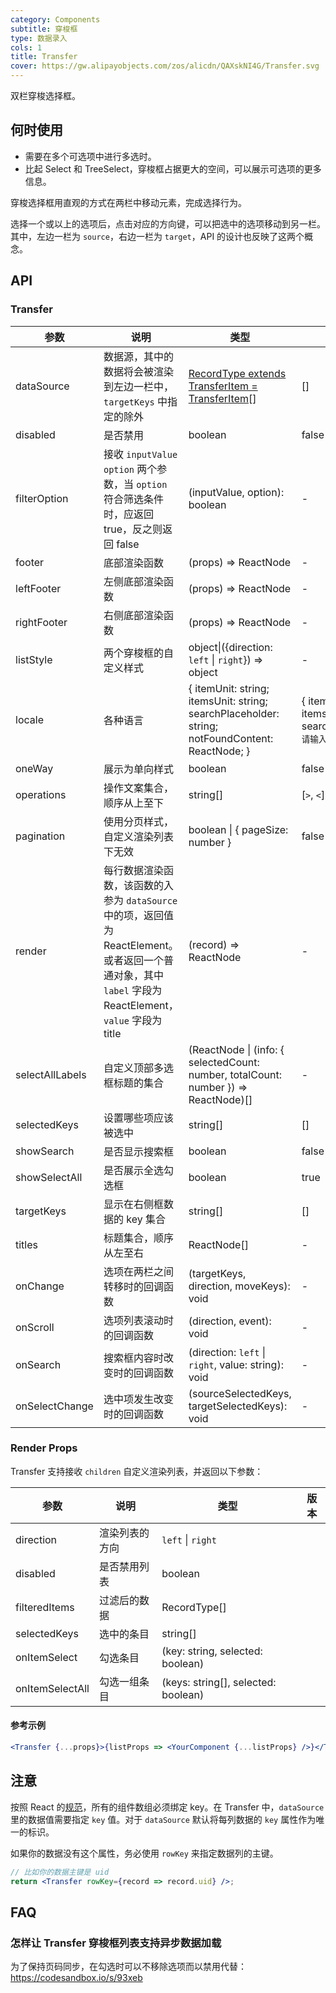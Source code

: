 ```yaml
---
category: Components
subtitle: 穿梭框
type: 数据录入
cols: 1
title: Transfer
cover: https://gw.alipayobjects.com/zos/alicdn/QAXskNI4G/Transfer.svg
---
```


双栏穿梭选择框。

## 何时使用

- 需要在多个可选项中进行多选时。
- 比起 Select 和 TreeSelect，穿梭框占据更大的空间，可以展示可选项的更多信息。

穿梭选择框用直观的方式在两栏中移动元素，完成选择行为。

选择一个或以上的选项后，点击对应的方向键，可以把选中的选项移动到另一栏。其中，左边一栏为 `source`，右边一栏为 `target`，API 的设计也反映了这两个概念。

## API

### Transfer

| 参数 | 说明 | 类型 | 默认值 | 版本 |
| --- | --- | --- | --- | --- |
| dataSource | 数据源，其中的数据将会被渲染到左边一栏中，`targetKeys` 中指定的除外 | [RecordType extends TransferItem = TransferItem](https://git.io/vMM64)\[] | \[] |  |
| disabled | 是否禁用 | boolean | false |  |
| filterOption | 接收 `inputValue` `option` 两个参数，当 `option` 符合筛选条件时，应返回 true，反之则返回 false | (inputValue, option): boolean | - |  |
| footer | 底部渲染函数 | (props) => ReactNode | - |  |
| leftFooter | 左侧底部渲染函数 | (props) => ReactNode | - |  |
| rightFooter | 右侧底部渲染函数 | (props) => ReactNode | - |  |
| listStyle | 两个穿梭框的自定义样式 | object\|({direction: `left` \| `right`}) => object | - |  |
| locale | 各种语言 | { itemUnit: string; itemsUnit: string; searchPlaceholder: string; notFoundContent: ReactNode; } | { itemUnit: `项`, itemsUnit: `项`, searchPlaceholder: `请输入搜索内容` } |  |
| oneWay | 展示为单向样式 | boolean | false | 4.3.0 |
| operations | 操作文案集合，顺序从上至下 | string\[] | \[`>`, `<`] |  |
| pagination | 使用分页样式，自定义渲染列表下无效 | boolean \| { pageSize: number } | false | 4.3.0 |
| render | 每行数据渲染函数，该函数的入参为 `dataSource` 中的项，返回值为 ReactElement。或者返回一个普通对象，其中 `label` 字段为 ReactElement，`value` 字段为 title | (record) => ReactNode | - |  |
| selectAllLabels | 自定义顶部多选框标题的集合 | (ReactNode \| (info: { selectedCount: number, totalCount: number }) => ReactNode)\[] | - |  |
| selectedKeys | 设置哪些项应该被选中 | string\[] | \[] |  |
| showSearch | 是否显示搜索框 | boolean | false |  |
| showSelectAll | 是否展示全选勾选框 | boolean | true |  |
| targetKeys | 显示在右侧框数据的 key 集合 | string\[] | \[] |  |
| titles | 标题集合，顺序从左至右 | ReactNode\[] | - |  |
| onChange | 选项在两栏之间转移时的回调函数 | (targetKeys, direction, moveKeys): void | - |  |
| onScroll | 选项列表滚动时的回调函数 | (direction, event): void | - |  |
| onSearch | 搜索框内容时改变时的回调函数 | (direction: `left` \| `right`, value: string): void | - |  |
| onSelectChange | 选中项发生改变时的回调函数 | (sourceSelectedKeys, targetSelectedKeys): void | - |  |

### Render Props

Transfer 支持接收 `children` 自定义渲染列表，并返回以下参数：

| 参数            | 说明           | 类型                                 | 版本 |
| --------------- | -------------- | ------------------------------------ | ---- |
| direction       | 渲染列表的方向 | `left` \| `right`                    |      |
| disabled        | 是否禁用列表   | boolean                              |      |
| filteredItems   | 过滤后的数据   | RecordType\[]                        |      |
| selectedKeys    | 选中的条目     | string\[]                            |      |
| onItemSelect    | 勾选条目       | (key: string, selected: boolean)     |      |
| onItemSelectAll | 勾选一组条目   | (keys: string\[], selected: boolean) |      |

#### 参考示例

```jsx
<Transfer {...props}>{listProps => <YourComponent {...listProps} />}</Transfer>
```

## 注意

按照 React 的[规范](http://facebook.github.io/react/docs/lists-and-keys.html#keys)，所有的组件数组必须绑定 key。在 Transfer 中，`dataSource` 里的数据值需要指定 `key` 值。对于 `dataSource` 默认将每列数据的 `key` 属性作为唯一的标识。

如果你的数据没有这个属性，务必使用 `rowKey` 来指定数据列的主键。

```jsx
// 比如你的数据主键是 uid
return <Transfer rowKey={record => record.uid} />;
```

## FAQ

### 怎样让 Transfer 穿梭框列表支持异步数据加载

为了保持页码同步，在勾选时可以不移除选项而以禁用代替：<https://codesandbox.io/s/93xeb>
